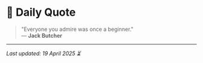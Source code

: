 # 📜 Daily Quote

> "Everyone you admire was once a beginner."  
> — **Jack Butcher**

---

_Last updated: 19 April 2025 ⏳_
